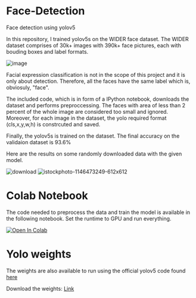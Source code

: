 # Face-Detection
Face detection using yolov5

In this repository, I trained yolov5s on the WIDER face dataset.
The WIDER dataset comprises of 30k+ images with 390k+ face pictures, each with bouding boxes and label formats.

![image](http://shuoyang1213.me/WIDERFACE/support/intro.jpg)

Facial expression classification is not in the scope of this project and it is only about detection. Therefore, all the faces have the same label which is, obviosuly, "face".

The included code, which is in form of a IPython notebook, downloads the dataset and performs preproccessing. The faces with area of less than 2 percent of the whole image are considered too small and ignored. Moreover, for each image in the dataset, the yolo required format (cls,x,y,w,h) is constrcuted and saved.

Finally, the yolov5s is trained on the dataset.
The final accuracy on the validaion dataset is 93.6%

Here are the results on some randomly downloaded data with the given model.

![download](https://user-images.githubusercontent.com/44018277/118492637-74766d00-b735-11eb-8b6c-8d8226dc4f4a.jpg)
![istockphoto-1146473249-612x612](https://user-images.githubusercontent.com/44018277/118492644-76403080-b735-11eb-9f8f-21c2ed5eefd4.jpg)

# Colab Notebook
The code needed to preprocess the data and train the model is available in the following notebook.
Set the runtime to GPU and run everything.

[![Open In Colab](https://colab.research.google.com/assets/colab-badge.svg)](https://github.com/ma-charoosaei/Face-Detection/blob/main/Face_Detection.ipynb)

# Yolo weights
The weights are also available to run using the official yolov5 code found [here](https://github.com/ultralytics/yolov5)

Download the weights: [Link](https://github.com/ma-charoosaei/Face-Detection/blob/main/face_detection_yolov5s.pt)
